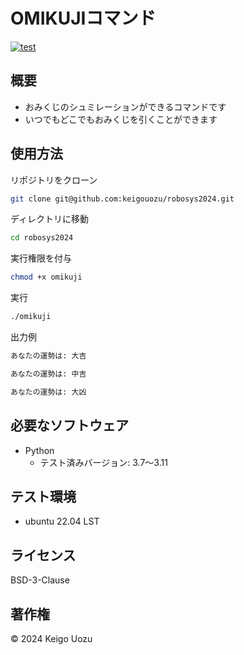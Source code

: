 # OMIKUJIコマンド
[![test](https://github.com/keigouozu/robosys2024/actions/workflows/test_omikuji.yml/badge.svg)](https://github.com/keigouozu/robosys2024/actions/workflows/test_omikuji.yml)

## 概要
- おみくじのシュミレーションができるコマンドです
- いつでもどこでもおみくじを引くことができます

## 使用方法
リポジトリをクローン
```bash
git clone git@github.com:keigouozu/robosys2024.git
```
ディレクトリに移動
```bash
cd robosys2024 
```
実行権限を付与
```bash
chmod +x omikuji
```
実行
```bash
./omikuji
```
出力例
```bash
あなたの運勢は: 大吉
```
```bash
あなたの運勢は: 中吉
```
```bash
あなたの運勢は: 大凶
```

## 必要なソフトウェア
- Python
  - テスト済みバージョン: 3.7～3.11

## テスト環境
- ubuntu 22.04 LST

## ライセンス
BSD-3-Clause

## 著作権
© 2024 Keigo Uozu
